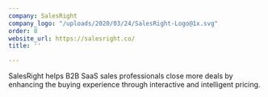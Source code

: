```yaml
---
company: SalesRight
company_logo: "/uploads/2020/03/24/SalesRight-Logo@1x.svg"
order: 8
website_url: https://salesright.co/
title: ''

---
```

SalesRight helps B2B SaaS sales professionals close more deals by enhancing the buying experience through interactive and intelligent pricing. 